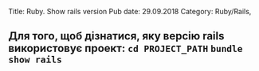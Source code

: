 Title: Ruby. Show rails version
Pub date: 29.09.2018
Category: Ruby/Rails, 

**Для того, щоб дізнатися, яку версію rails використовує проект:**
`cd PROJECT_PATH`
`bundle show rails`
-----